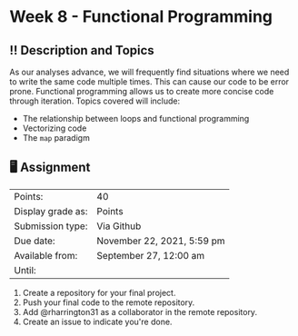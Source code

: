 # Week 8 - Functional Programming

## :bangbang: Description and Topics

As our analyses advance, we will frequently find situations where we need to write the same code multiple times. This can cause our code to be error prone. Functional programming allows us to create more concise code through iteration. Topics covered will include:

-   The relationship between loops and functional programming
-   Vectorizing code
-   The `map` paradigm

## :desktop_computer: Assignment

|                   |                               |
|-------------------|-------------------------------|
| Points:           | 40                            |
| Display grade as: | Points                        |
| Submission type:  | Via Github                    |
| Due date:         | November 22, 2021, 5:59 pm    |
| Available from:   | September 27, 12:00 am        |
| Until:            |                               |

1.  Create a repository for your final project.
2.  Push your final code to the remote repository.
3.  Add @rharrington31 as a collaborator in the remote repository.
4.  Create an issue to indicate you're done.
